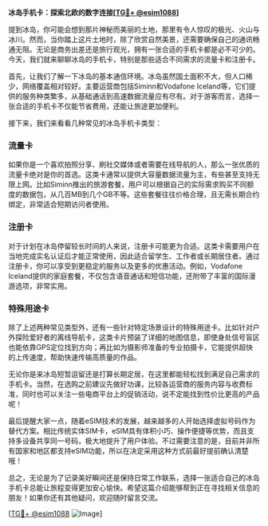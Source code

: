 **冰岛手机卡：探索北欧的数字连接[[TG💪+ @esim1088](https://t.me/s/esim1088)]**

提到冰岛，你可能会想到那片神秘而美丽的土地，那里有令人惊叹的极光、火山与冰川。然而，当你踏上这片土地时，除了欣赏自然美景，还需要确保自己的通讯畅通无阻。无论是商务出差还是旅行观光，拥有一张合适的手机卡都是必不可少的。今天，我们就来聊聊冰岛的手机卡，特别是那些适合不同需求的流量卡和注册卡。

首先，让我们了解一下冰岛的基本通信环境。冰岛虽然国土面积不大，但人口稀少，网络覆盖相对较好。主要运营商包括Siminn和Vodafone Iceland等，它们提供的服务种类繁多，从基础通话到高速数据流量应有尽有。对于游客而言，选择一张合适的手机卡不仅能节省费用，还能让旅途更加便利。

接下来，我们来看看几种常见的冰岛手机卡类型：

### 流量卡

如果你是一个喜欢拍照分享、刷社交媒体或者需要在线导航的人，那么一张优质的流量卡绝对是你的首选。这类卡通常以提供大容量数据流量为主，有些甚至支持无限上网。比如Siminn推出的旅游套餐，用户可以根据自己的实际需求购买不同额度的数据包，从几百MB到几个GB不等。这些套餐往往价格合理，且无需长期合约绑定，非常适合短期访问者使用。

### 注册卡

对于计划在冰岛停留较长时间的人来说，注册卡可能更为合适。这类卡需要用户在当地完成实名认证后才能正常使用，因此适合留学生、工作者或长期居住者。通过注册卡，你可以享受到更稳定的服务以及更多的优惠活动。例如，Vodafone Iceland提供的家庭套餐，不仅包含语音通话和短信功能，还附带了丰富的国际漫游选项，非常实用。

### 特殊用途卡

除了上述两种常见类型外，还有一些针对特定场景设计的特殊用途卡。比如针对户外探险爱好者的离线导航卡，这类卡片预装了详细的地图信息，即使身处信号盲区也能依靠GPS定位找到方向；再比如为摄影师准备的专业拍摄卡，它能提供超快的上传速度，帮助快速传输高质量的作品。

无论你是来冰岛短暂逗留还是打算长期定居，在这里都能轻松找到满足自己需求的手机卡。当然，在选购之前建议先做好功课，比较各运营商的服务内容与收费标准，同时也可以关注一些电商平台上的促销活动，说不定能找到性价比更高的产品呢！

最后提醒大家一点，随着eSIM技术的发展，越来越多的人开始选择虚拟号码作为替代方案。相比传统实体SIM卡，eSIM具有体积小巧、操作便捷等优势，而且支持多设备共享同一号码，极大地提升了用户体验。不过需要注意的是，目前并非所有国家和地区都支持eSIM功能，所以在决定采用这种方式前最好提前确认清楚哦！

总之，无论是为了记录美好瞬间还是保持日常工作联系，选择一张适合自己的冰岛手机卡总能让旅程变得更加安心愉快。希望这篇介绍能够帮到正在寻找相关信息的朋友！如果你还有其他疑问，欢迎随时留言交流。

[[TG💪+ @esim1088](https://t.me/s/esim1088) ![Image](https://i.postimg.cc/4NQfJmqS/Snipaste-2025-05-13-00-14-12.png)]